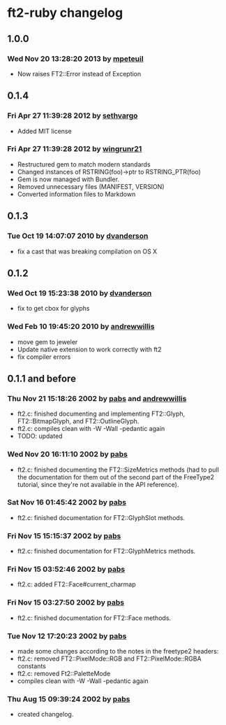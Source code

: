 # ft2-ruby changelog #

## 1.0.0 ##
### Wed Nov 20 13:28:20 2013 by [mpeteuil](http://www.github.com/mpeteuil) ###
- Now raises FT2::Error instead of Exception

## 0.1.4 ##
### Fri Apr 27 11:39:28 2012 by [sethvargo](http://www.github.com/sethvargo) ###
- Added MIT license

### Fri Apr 27 11:39:28 2012 by [wingrunr21](http://www.github.com/wingrunr21) ###
- Restructured gem to match modern standards
- Changed instances of RSTRING(foo)->ptr to RSTRING_PTR(foo)
- Gem is now managed with Bundler.
- Removed unnecessary files (MANIFEST, VERSION)
- Converted information files to Markdown

## 0.1.3 ##
### Tue Oct 19 14:07:07 2010 by [dvanderson](http://www.github.com/dvanderson) ###
- fix a cast that was breaking compilation on OS X

## 0.1.2 ##
### Wed Oct 19 15:23:38 2010 by [dvanderson](http://www.github.com/dvanderson) ###
- fix to get cbox for glyphs

### Wed Feb 10 19:45:20 2010 by [andrewwillis](http://www.github.com/andrewwillis) ###
- move gem to jeweler
- Update native extension to work correctly with ft2
- fix compiler errors

## 0.1.1 and before ##
### Thu Nov 21 15:18:26 2002 by [pabs](pabs@pablotron.org) and [andrewwillis](http://www.github.com/andrewwillis) ###
  - ft2.c: finished documenting and implementing FT2::Glyph,
    FT2::BitmapGlyph, and FT2::OutlineGlyph.
  - ft2.c: compiles clean with -W -Wall -pedantic again
  - TODO: updated

### Wed Nov 20 16:11:10 2002 by [pabs](pabs@pablotron.org) ###
  - ft2.c: finished documenting the FT2::SizeMetrics methods (had to
    pull the documentation for them out of the second part of the
    FreeType2 tutorial, since they're not available in the API
    reference).

### Sat Nov 16 01:45:42 2002 by [pabs](pabs@pablotron.org) ###
  - ft2.c: finished documentation for FT2::GlyphSlot methods.

### Fri Nov 15 15:15:37 2002 by [pabs](pabs@pablotron.org) ###
  - ft2.c: finished documentation for FT2::GlyphMetrics methods.

### Fri Nov 15 03:52:46 2002 by [pabs](pabs@pablotron.org) ###
  - ft2.c: added FT2::Face#current_charmap

### Fri Nov 15 03:27:50 2002 by [pabs](pabs@pablotron.org) ###
  - ft2.c: finished documentation for FT2::Face methods.

### Tue Nov 12 17:20:23 2002 by [pabs](pabs@pablotron.org) ###
  - made some changes according to the notes in the freetype2 headers:
  - ft2.c: removed FT2::PixelMode::RGB and FT2::PixelMode::RGBA constants
  - ft2.c: removed Ft2::PaletteMode
  - compiles clean with -W -Wall -pedantic again

### Thu Aug 15 09:39:24 2002 by [pabs](pabs@pablotron.org) ###
  - created changelog.

